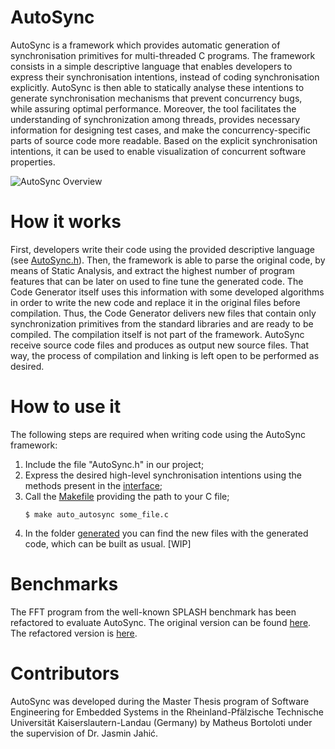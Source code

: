# AutoSync

AutoSync is a framework which provides automatic generation of synchronisation primitives for multi-threaded C programs. The framework consists in a simple descriptive language that enables developers to express their synchronisation intentions, instead of coding synchronisation explicitly. AutoSync is then able to statically analyse these intentions to generate synchronisation mechanisms that prevent concurrency bugs, while assuring optimal performance. Moreover, the tool facilitates the understanding of synchronization among threads, provides necessary information for designing test cases, and make the concurrency-specific parts of source code more readable. Based on the explicit synchronisation intentions, it can be used to enable visualization of concurrent software properties.

![AutoSync Overview](doc/AutoSyncOverview.png)

# How it works
First, developers write their code using the provided descriptive language (see [AutoSync.h](src/AutoSync.h)). Then, the framework is able to parse the original code, by means of Static Analysis, and extract the highest number of program features that can be later on used to fine tune the generated code. The Code Generator itself uses this information with some developed algorithms in order to write the new code and replace it in the original files before compilation. Thus, the Code Generator delivers new files that contain only synchronization primitives from the standard libraries and are ready to be compiled. The compilation itself is not part of the framework. AutoSync receive source code files and produces as output new source files. That way, the process of compilation and linking is left open to be performed as desired.

# How to use it
The following steps are required when writing code using the AutoSync framework:

1. Include the file "AutoSync.h" in our project;
2. Express the desired high-level synchronisation intentions using the methods present in the [interface](src/AutoSync.h);
3. Call the [Makefile](Makefile) providing the path to your C file;
   `````
   $ make auto_autosync some_file.c 
   `````
4. In the folder [generated](generated/) you can find the new files with the generated code, which can be built as usual.
[WIP]

# Benchmarks
The FFT program from the well-known SPLASH benchmark has been refactored to evaluate AutoSync. The original version can be found [here](https://github.com/SakalisC/Splash-3/blob/master/codes/kernels/fft/fft.c.in).
The refactored version is [here](examples/benchmark_splash_fft/fft_auto_sync.c).


# Contributors
AutoSync was developed during the Master Thesis program of Software Engineering for Embedded Systems in the Rheinland-Pfälzische Technische Universität Kaiserslautern-Landau (Germany) by Matheus Bortoloti under the supervision of Dr. Jasmin Jahić.
